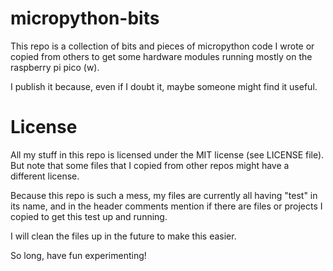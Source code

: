 # micropython-bits

This repo is a collection of bits and pieces of micropython code I wrote or copied from others to get some hardware modules running mostly on the raspberry pi pico (w). 

I publish it because, even if I doubt it, maybe someone might find it useful.

# License

All my stuff in this repo is licensed under the MIT license (see LICENSE file). But note that some files that I copied from other repos might have a different license. 

Because this repo is such a mess, my files are currently all having  "test" in its name, and in the header comments mention if there are files or projects I copied to get this test up and running.

I will clean the files up in the future to make this easier.

So long, have fun experimenting!